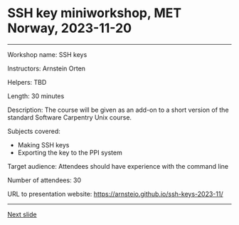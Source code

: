 # SSH key miniworkshop, MET Norway, 2023-11-20
---
Workshop name: SSH keys

Instructors: Arnstein Orten

Helpers: TBD

Length: 30 minutes

Description: 
The course will be given as an add-on to a short version of the standard Software Carpentry Unix course.

Subjects covered:
- Making SSH keys
- Exporting the key to the PPI system

Target audience: 
Attendees should have experience with the command line 

Number of attendees: 30

URL to presentation website: <https://arnsteio.github.io/ssh-keys-2023-11/>

---

[Next slide](01-intro.md)
